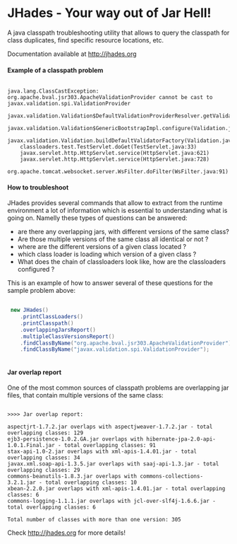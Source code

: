 JHades - Your way out of Jar Hell!
======

A java classpath troubleshooting utility that allows to query the classpath for class duplicates, find specific resource locations, etc.

Documentation available at http://jhades.org


#### Example of a classpath problem
```

java.lang.ClassCastException: org.apache.bval.jsr303.ApacheValidationProvider cannot be cast to javax.validation.spi.ValidationProvider
	javax.validation.Validation$DefaultValidationProviderResolver.getValidationProviders(Validation.java:332)
	javax.validation.Validation$GenericBootstrapImpl.configure(Validation.java:256)
	javax.validation.Validation.buildDefaultValidatorFactory(Validation.java:111)
	classloaders.test.TestServlet.doGet(TestServlet.java:33)
	javax.servlet.http.HttpServlet.service(HttpServlet.java:621)
	javax.servlet.http.HttpServlet.service(HttpServlet.java:728)
	org.apache.tomcat.websocket.server.WsFilter.doFilter(WsFilter.java:91)

```

#### How to troubleshoot

JHades provides several commands that allow to extract from the runtime environment a lot of information 
which is essential to understanding what is going on. Namelly these types of questions can be answered:

- are there any overlapping jars, with different versions of the same class?
- Are those multiple versions of the same class all identical or not ?
- where are the different versions of a given class located ?
- which class loader is loading which version of a given class ?
- What does the chain of classloaders look like, how are the classloaders configured ?

This is an example of how to answer several of these questions for the sample problem above:

```java
 
 new JHades()
	.printClassLoaders()
	.printClasspath()
	.overlappingJarsReport()
	.multipleClassVersionsReport()
	.findClassByName("org.apache.bval.jsr303.ApacheValidationProvider")
	.findClassByName("javax.validation.spi.ValidationProvider"); 
	
```

#### Jar overlap report 

One of the most common sources of classpath problems are overlapping jar files, that contain multiple versions of the same class:

```

>>>> Jar overlap report: 
 
aspectjrt-1.7.2.jar overlaps with aspectjweaver-1.7.2.jar - total overlapping classes: 129
ejb3-persistence-1.0.2.GA.jar overlaps with hibernate-jpa-2.0-api-1.0.1.Final.jar - total overlapping classes: 91
stax-api-1.0-2.jar overlaps with xml-apis-1.4.01.jar - total overlapping classes: 34
javax.xml.soap-api-1.3.5.jar overlaps with saaj-api-1.3.jar - total overlapping classes: 29
commons-beanutils-1.8.3.jar overlaps with commons-collections-3.2.1.jar - total overlapping classes: 10
xbean-2.2.0.jar overlaps with xml-apis-1.4.01.jar - total overlapping classes: 6
commons-logging-1.1.1.jar overlaps with jcl-over-slf4j-1.6.6.jar - total overlapping classes: 6
 
Total number of classes with more than one version: 305

```

Check http://jhades.org for more details!
